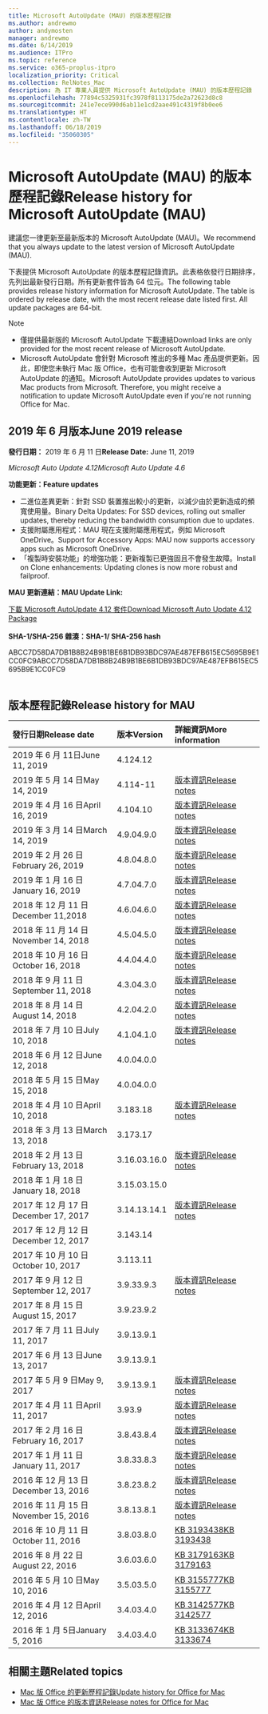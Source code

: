 ```yaml
---
title: Microsoft AutoUpdate (MAU) 的版本歷程記錄
ms.author: andrewmo
author: andymosten
manager: andrewmo
ms.date: 6/14/2019
ms.audience: ITPro
ms.topic: reference
ms.service: o365-proplus-itpro
localization_priority: Critical
ms.collection: RelNotes_Mac
description: 為 IT 專業人員提供 Microsoft AutoUpdate (MAU) 的版本歷程記錄
ms.openlocfilehash: 77894c5325931fc3978f8113175de2a72623d8c8
ms.sourcegitcommit: 241e7ece990d6ab11e1cd2aae491c4319f8b0ee6
ms.translationtype: HT
ms.contentlocale: zh-TW
ms.lasthandoff: 06/18/2019
ms.locfileid: "35060305"
---
```

# <a name="release-history-for-microsoft-autoupdate-mau"></a><span data-ttu-id="2eaef-103">Microsoft AutoUpdate (MAU) 的版本歷程記錄</span><span class="sxs-lookup"><span data-stu-id="2eaef-103">Release history for Microsoft AutoUpdate (MAU)</span></span>
 
<span data-ttu-id="2eaef-104">建議您一律更新至最新版本的 Microsoft AutoUpdate (MAU)。</span><span class="sxs-lookup"><span data-stu-id="2eaef-104">We recommend that you always update to the latest version of Microsoft AutoUpdate (MAU).</span></span>

<span data-ttu-id="2eaef-p101">下表提供 Microsoft AutoUpdate 的版本歷程記錄資訊。此表格依發行日期排序，先列出最新發行日期。所有更新套件皆為 64 位元。</span><span class="sxs-lookup"><span data-stu-id="2eaef-p101">The following table provides release history information for Microsoft AutoUpdate. The table is ordered by release date, with the most recent release date listed first. All update packages are 64-bit.</span></span>


> [!NOTE]
> 
> - <span data-ttu-id="2eaef-108">僅提供最新版的 Microsoft AutoUpdate 下載連結</span><span class="sxs-lookup"><span data-stu-id="2eaef-108">Download links are only provided for the most recent release of Microsoft AutoUpdate.</span></span>
> - <span data-ttu-id="2eaef-p102">Microsoft AutoUpdate 會針對 Microsoft 推出的多種 Mac 產品提供更新。因此，即使您未執行 Mac 版 Office，也有可能會收到更新 Microsoft AutoUpdate 的通知。</span><span class="sxs-lookup"><span data-stu-id="2eaef-p102">Microsoft AutoUpdate provides updates to various Mac products from Microsoft. Therefore, you might receive a notification to update Microsoft AutoUpdate even if you're not running Office for Mac.</span></span>
  
## <a name="june-2019-release"></a><span data-ttu-id="2eaef-111">2019 年 6 月版本</span><span class="sxs-lookup"><span data-stu-id="2eaef-111">June 2019 release</span></span>

<span data-ttu-id="2eaef-112">**發行日期：** 2019 年 6 月 11 日</span><span class="sxs-lookup"><span data-stu-id="2eaef-112">**Release Date:** June 11, 2019</span></span>

<span data-ttu-id="2eaef-113">*Microsoft Auto Update 4.12*</span><span class="sxs-lookup"><span data-stu-id="2eaef-113">*Microsoft Auto Update 4.6*</span></span>

 <span data-ttu-id="2eaef-114">**功能更新：**</span><span class="sxs-lookup"><span data-stu-id="2eaef-114">**Feature updates**</span></span>

- <span data-ttu-id="2eaef-115">二進位差異更新：針對 SSD 裝置推出較小的更新，以減少由於更新造成的頻寬使用量。</span><span class="sxs-lookup"><span data-stu-id="2eaef-115">Binary Delta Updates: For SSD devices, rolling out smaller updates, thereby reducing the bandwidth consumption due to updates.</span></span>
- <span data-ttu-id="2eaef-116">支援附屬應用程式：MAU 現在支援附屬應用程式，例如 Microsoft OneDrive。</span><span class="sxs-lookup"><span data-stu-id="2eaef-116">Support for Accessory Apps: MAU now supports accessory apps such as Microsoft OneDrive.</span></span>
- <span data-ttu-id="2eaef-117">「複製時安裝功能」的增強功能：更新複製已更強固且不會發生故障。</span><span class="sxs-lookup"><span data-stu-id="2eaef-117">Install on Clone enhancements: Updating clones is now more robust and failproof.</span></span>

<span data-ttu-id="2eaef-118">**MAU 更新連結：**</span><span class="sxs-lookup"><span data-stu-id="2eaef-118">**MAU Update Link:**</span></span>

[<span data-ttu-id="2eaef-119">下載 Microsoft AutoUpdate 4.12 套件</span><span class="sxs-lookup"><span data-stu-id="2eaef-119">Download Microsoft Auto Update 4.12 Package</span></span>](https://officecdn.microsoft.com/pr/C1297A47-86C4-4C1F-97FA-950631F94777/MacAutoupdate/Microsoft_AutoUpdate_4.12.19060901_Updater.pkg)<br/>
<br/>
<span data-ttu-id="2eaef-120">**SHA-1/SHA-256 雜湊：**</span><span class="sxs-lookup"><span data-stu-id="2eaef-120">**SHA-1/ SHA-256 hash**</span></span>

<span data-ttu-id="2eaef-121">ABCC7D58DA7DB1B8B24B9B1BE6B1DB93BDC97AE487EFB615EC5695B9E1CC0FC9</span><span class="sxs-lookup"><span data-stu-id="2eaef-121">ABCC7D58DA7DB1B8B24B9B1BE6B1DB93BDC97AE487EFB615EC5695B9E1CC0FC9</span></span>
<br/><br/>

## <a name="release-history"></a><span data-ttu-id="2eaef-122">版本歷程記錄</span><span class="sxs-lookup"><span data-stu-id="2eaef-122">Release history for MAU</span></span>

|<span data-ttu-id="2eaef-123">**發行日期**</span><span class="sxs-lookup"><span data-stu-id="2eaef-123">**Release date**</span></span>|<span data-ttu-id="2eaef-124">**版本**</span><span class="sxs-lookup"><span data-stu-id="2eaef-124">**Version**</span></span>|<span data-ttu-id="2eaef-125">**詳細資訊**</span><span class="sxs-lookup"><span data-stu-id="2eaef-125">**More information**</span></span>||
|:-----|:-----|:-----|:-----|
|<span data-ttu-id="2eaef-126">2019 年 6 月 11日</span><span class="sxs-lookup"><span data-stu-id="2eaef-126">June 11, 2019</span></span> <br/>|<span data-ttu-id="2eaef-127">4.12</span><span class="sxs-lookup"><span data-stu-id="2eaef-127">4.12</span></span> <br/> |  <br/> ||
|<span data-ttu-id="2eaef-128">2019 年 5 月 14 日</span><span class="sxs-lookup"><span data-stu-id="2eaef-128">May 14, 2019</span></span> <br/>|<span data-ttu-id="2eaef-129">4.11</span><span class="sxs-lookup"><span data-stu-id="2eaef-129">4-11</span></span> <br/> | [<span data-ttu-id="2eaef-130">版本資訊</span><span class="sxs-lookup"><span data-stu-id="2eaef-130">Release notes</span></span>](release-notes-office-for-mac.md#May-2019-release) <br/> | <br/> |
|<span data-ttu-id="2eaef-131">2019 年 4 月 16 日</span><span class="sxs-lookup"><span data-stu-id="2eaef-131">April 16, 2019</span></span> <br/>|<span data-ttu-id="2eaef-132">4.10</span><span class="sxs-lookup"><span data-stu-id="2eaef-132">4.10</span></span> <br/> | [<span data-ttu-id="2eaef-133">版本資訊</span><span class="sxs-lookup"><span data-stu-id="2eaef-133">Release notes</span></span>](release-notes-office-for-mac.md#April-2019-release) <br/> |<br/> |
|<span data-ttu-id="2eaef-134">2019 年 3 月 14 日</span><span class="sxs-lookup"><span data-stu-id="2eaef-134">March 14, 2019</span></span> <br/>|<span data-ttu-id="2eaef-135">4.9.0</span><span class="sxs-lookup"><span data-stu-id="2eaef-135">4.9.0</span></span> <br/> | [<span data-ttu-id="2eaef-136">版本資訊</span><span class="sxs-lookup"><span data-stu-id="2eaef-136">Release notes</span></span>](release-notes-office-for-mac.md#march-2019-release) <br/> | <br/> |
|<span data-ttu-id="2eaef-137">2019 年 2 月 26 日</span><span class="sxs-lookup"><span data-stu-id="2eaef-137">February 26, 2019</span></span> <br/>|<span data-ttu-id="2eaef-138">4.8.0</span><span class="sxs-lookup"><span data-stu-id="2eaef-138">4.8.0</span></span> <br/> | [<span data-ttu-id="2eaef-139">版本資訊</span><span class="sxs-lookup"><span data-stu-id="2eaef-139">Release notes</span></span>](release-notes-office-for-mac.md#january-2019-release) <br/> |<br/> |
|<span data-ttu-id="2eaef-140">2019 年 1 月 16 日</span><span class="sxs-lookup"><span data-stu-id="2eaef-140">January 16, 2019</span></span> <br/>|<span data-ttu-id="2eaef-141">4.7.0</span><span class="sxs-lookup"><span data-stu-id="2eaef-141">4.7.0</span></span> <br/> | [<span data-ttu-id="2eaef-142">版本資訊</span><span class="sxs-lookup"><span data-stu-id="2eaef-142">Release notes</span></span>](release-notes-office-for-mac.md#january-2019-release) <br/> | |
|<span data-ttu-id="2eaef-143">2018 年 12 月 11 日</span><span class="sxs-lookup"><span data-stu-id="2eaef-143">December 11,2018</span></span> <br/>|<span data-ttu-id="2eaef-144">4.6.0</span><span class="sxs-lookup"><span data-stu-id="2eaef-144">4.6.0</span></span> <br/> | [<span data-ttu-id="2eaef-145">版本資訊</span><span class="sxs-lookup"><span data-stu-id="2eaef-145">Release notes</span></span>](release-notes-office-for-mac.md#december-2018-release) <br/> ||
|<span data-ttu-id="2eaef-146">2018 年 11 月 14 日</span><span class="sxs-lookup"><span data-stu-id="2eaef-146">November 14, 2018</span></span> <br/> |<span data-ttu-id="2eaef-147">4.5.0</span><span class="sxs-lookup"><span data-stu-id="2eaef-147">4.5.0</span></span> <br/> |[<span data-ttu-id="2eaef-148">版本資訊</span><span class="sxs-lookup"><span data-stu-id="2eaef-148">Release notes</span></span>](release-notes-office-for-mac.md#november-2018-release) <br/> | |
|<span data-ttu-id="2eaef-149">2018 年 10 月 16 日</span><span class="sxs-lookup"><span data-stu-id="2eaef-149">October 16, 2018</span></span> <br/> |<span data-ttu-id="2eaef-150">4.4.0</span><span class="sxs-lookup"><span data-stu-id="2eaef-150">4.4.0</span></span> <br/> |[<span data-ttu-id="2eaef-151">版本資訊</span><span class="sxs-lookup"><span data-stu-id="2eaef-151">Release notes</span></span>](release-notes-office-for-mac.md#october-2018-release) <br/> | |
|<span data-ttu-id="2eaef-152">2018 年 9 月 11 日</span><span class="sxs-lookup"><span data-stu-id="2eaef-152">September 11, 2018</span></span>  <br/> |<span data-ttu-id="2eaef-153">4.3.0</span><span class="sxs-lookup"><span data-stu-id="2eaef-153">4.3.0</span></span>  <br/> |[<span data-ttu-id="2eaef-154">版本資訊</span><span class="sxs-lookup"><span data-stu-id="2eaef-154">Release notes</span></span>](release-notes-office-for-mac.md#september-2018-release) <br/> | |
|<span data-ttu-id="2eaef-155">2018 年 8 月 14 日</span><span class="sxs-lookup"><span data-stu-id="2eaef-155">August 14, 2018</span></span>  <br/> |<span data-ttu-id="2eaef-156">4.2.0</span><span class="sxs-lookup"><span data-stu-id="2eaef-156">4.2.0</span></span>  <br/> |[<span data-ttu-id="2eaef-157">版本資訊</span><span class="sxs-lookup"><span data-stu-id="2eaef-157">Release notes</span></span>](release-notes-office-for-mac.md#august-2018-release) <br/> | |
|<span data-ttu-id="2eaef-158">2018 年 7 月 10 日</span><span class="sxs-lookup"><span data-stu-id="2eaef-158">July 10, 2018</span></span>  <br/> |<span data-ttu-id="2eaef-159">4.1.0</span><span class="sxs-lookup"><span data-stu-id="2eaef-159">4.1.0</span></span>  <br/> |[<span data-ttu-id="2eaef-160">版本資訊</span><span class="sxs-lookup"><span data-stu-id="2eaef-160">Release notes</span></span>](release-notes-office-for-mac.md#july-2018-release) <br/> | |
|<span data-ttu-id="2eaef-161">2018 年 6 月 12 日</span><span class="sxs-lookup"><span data-stu-id="2eaef-161">June 12, 2018</span></span>  <br/> |<span data-ttu-id="2eaef-162">4.0.0</span><span class="sxs-lookup"><span data-stu-id="2eaef-162">4.0.0</span></span>  <br/> |||
|<span data-ttu-id="2eaef-163">2018 年 5 月 15 日</span><span class="sxs-lookup"><span data-stu-id="2eaef-163">May 15, 2018</span></span>  <br/> |<span data-ttu-id="2eaef-164">4.0.0</span><span class="sxs-lookup"><span data-stu-id="2eaef-164">4.0.0</span></span>  <br/> |||
|<span data-ttu-id="2eaef-165">2018 年 4 月 10 日</span><span class="sxs-lookup"><span data-stu-id="2eaef-165">April 10, 2018</span></span>  <br/> |<span data-ttu-id="2eaef-166">3.18</span><span class="sxs-lookup"><span data-stu-id="2eaef-166">3.18</span></span>  <br/> |[<span data-ttu-id="2eaef-167">版本資訊</span><span class="sxs-lookup"><span data-stu-id="2eaef-167">Release notes</span></span>](release-notes-office-for-mac.md#april-2018-release) <br/> ||
|<span data-ttu-id="2eaef-168">2018 年 3 月 13 日</span><span class="sxs-lookup"><span data-stu-id="2eaef-168">March 13, 2018</span></span>  <br/> |<span data-ttu-id="2eaef-169">3.17</span><span class="sxs-lookup"><span data-stu-id="2eaef-169">3.17</span></span>  <br/> |||
|<span data-ttu-id="2eaef-170">2018 年 2 月 13 日</span><span class="sxs-lookup"><span data-stu-id="2eaef-170">February 13, 2018</span></span>  <br/> |<span data-ttu-id="2eaef-171">3.16.0</span><span class="sxs-lookup"><span data-stu-id="2eaef-171">3.16.0</span></span>  <br/> |[<span data-ttu-id="2eaef-172">版本資訊</span><span class="sxs-lookup"><span data-stu-id="2eaef-172">Release notes</span></span>](release-notes-office-for-mac.md#february-2018-release) <br/> | <br/> |
|<span data-ttu-id="2eaef-173">2018 年 1 月 18 日</span><span class="sxs-lookup"><span data-stu-id="2eaef-173">January 18, 2018</span></span>  <br/> |<span data-ttu-id="2eaef-174">3.15.0</span><span class="sxs-lookup"><span data-stu-id="2eaef-174">3.15.0</span></span>  <br/> |<br/> |
|<span data-ttu-id="2eaef-175">2017 年 12 月 17 日</span><span class="sxs-lookup"><span data-stu-id="2eaef-175">December 17, 2017</span></span>  <br/> |<span data-ttu-id="2eaef-176">3.14.1</span><span class="sxs-lookup"><span data-stu-id="2eaef-176">3.14.1</span></span>  <br/> |[<span data-ttu-id="2eaef-177">版本資訊</span><span class="sxs-lookup"><span data-stu-id="2eaef-177">Release notes</span></span>](release-notes-office-for-mac.md#december-2017-release) <br/> | <br/> |
|<span data-ttu-id="2eaef-178">2017 年 12 月 12 日</span><span class="sxs-lookup"><span data-stu-id="2eaef-178">December 12, 2017</span></span>  <br/> |<span data-ttu-id="2eaef-179">3.14</span><span class="sxs-lookup"><span data-stu-id="2eaef-179">3.14</span></span>  <br/> ||  <br/> |
|<span data-ttu-id="2eaef-180">2017 年 10 月 10 日</span><span class="sxs-lookup"><span data-stu-id="2eaef-180">October 10, 2017</span></span>  <br/> |<span data-ttu-id="2eaef-181">3.11</span><span class="sxs-lookup"><span data-stu-id="2eaef-181">3.11</span></span>  <br/> ||<br/> |
|<span data-ttu-id="2eaef-182">2017 年 9 月 12 日</span><span class="sxs-lookup"><span data-stu-id="2eaef-182">September 12, 2017</span></span>  <br/> |<span data-ttu-id="2eaef-183">3.9.3</span><span class="sxs-lookup"><span data-stu-id="2eaef-183">3.9.3</span></span>  <br/> |[<span data-ttu-id="2eaef-184">版本資訊</span><span class="sxs-lookup"><span data-stu-id="2eaef-184">Release notes</span></span>](release-notes-office-for-mac.md#september-2017-release) <br/> |<br/> |
|<span data-ttu-id="2eaef-185">2017 年 8 月 15 日</span><span class="sxs-lookup"><span data-stu-id="2eaef-185">August 15, 2017</span></span>  <br/> |<span data-ttu-id="2eaef-186">3.9.2</span><span class="sxs-lookup"><span data-stu-id="2eaef-186">3.9.2</span></span>  <br/> || <br/> |
|<span data-ttu-id="2eaef-187">2017 年 7 月 11 日</span><span class="sxs-lookup"><span data-stu-id="2eaef-187">July 11, 2017</span></span>  <br/> |<span data-ttu-id="2eaef-188">3.9.1</span><span class="sxs-lookup"><span data-stu-id="2eaef-188">3.9.1</span></span>  <br/> || <br/> |
|<span data-ttu-id="2eaef-189">2017 年 6 月 13 日</span><span class="sxs-lookup"><span data-stu-id="2eaef-189">June 13, 2017</span></span>  <br/> |<span data-ttu-id="2eaef-190">3.9.1</span><span class="sxs-lookup"><span data-stu-id="2eaef-190">3.9.1</span></span>  <br/> || <br/> |
|<span data-ttu-id="2eaef-191">2017 年 5 月 9 日</span><span class="sxs-lookup"><span data-stu-id="2eaef-191">May 9, 2017</span></span>  <br/> |<span data-ttu-id="2eaef-192">3.9.1</span><span class="sxs-lookup"><span data-stu-id="2eaef-192">3.9.1</span></span>  <br/> |[<span data-ttu-id="2eaef-193">版本資訊</span><span class="sxs-lookup"><span data-stu-id="2eaef-193">Release notes</span></span>](release-notes-office-for-mac.md#may-2017-release) <br/> | <br/> |
|<span data-ttu-id="2eaef-194">2017 年 4 月 11 日</span><span class="sxs-lookup"><span data-stu-id="2eaef-194">April 11, 2017</span></span>  <br/> |<span data-ttu-id="2eaef-195">3.9</span><span class="sxs-lookup"><span data-stu-id="2eaef-195">3.9</span></span>  <br/> |[<span data-ttu-id="2eaef-196">版本資訊</span><span class="sxs-lookup"><span data-stu-id="2eaef-196">Release notes</span></span>](release-notes-office-for-mac.md#april-2017-release) <br/> |  <br/> |
|<span data-ttu-id="2eaef-197">2017 年 2 月 16 日</span><span class="sxs-lookup"><span data-stu-id="2eaef-197">February 16, 2017</span></span>  <br/> |<span data-ttu-id="2eaef-198">3.8.4</span><span class="sxs-lookup"><span data-stu-id="2eaef-198">3.8.4</span></span>  <br/> |[<span data-ttu-id="2eaef-199">版本資訊</span><span class="sxs-lookup"><span data-stu-id="2eaef-199">Release notes</span></span>](release-notes-office-for-mac.md#february-2017-release) <br/> | <br/> |
|<span data-ttu-id="2eaef-200">2017 年 1 月 11 日</span><span class="sxs-lookup"><span data-stu-id="2eaef-200">January 11, 2017</span></span>  <br/> |<span data-ttu-id="2eaef-201">3.8.3</span><span class="sxs-lookup"><span data-stu-id="2eaef-201">3.8.3</span></span>  <br/> |[<span data-ttu-id="2eaef-202">版本資訊</span><span class="sxs-lookup"><span data-stu-id="2eaef-202">Release notes</span></span>](release-notes-office-for-mac.md#january-2017-release) <br/> | <br/> |
|<span data-ttu-id="2eaef-203">2016 年 12 月 13 日</span><span class="sxs-lookup"><span data-stu-id="2eaef-203">December 13, 2016</span></span>  <br/> |<span data-ttu-id="2eaef-204">3.8.2</span><span class="sxs-lookup"><span data-stu-id="2eaef-204">3.8.2</span></span>  <br/> |[<span data-ttu-id="2eaef-205">版本資訊</span><span class="sxs-lookup"><span data-stu-id="2eaef-205">Release notes</span></span>](release-notes-office-for-mac.md#december-2016-release) <br/> | <br/> |
|<span data-ttu-id="2eaef-206">2016 年 11 月 15 日</span><span class="sxs-lookup"><span data-stu-id="2eaef-206">November 15, 2016</span></span>  <br/> |<span data-ttu-id="2eaef-207">3.8.1</span><span class="sxs-lookup"><span data-stu-id="2eaef-207">3.8.1</span></span>  <br/> |[<span data-ttu-id="2eaef-208">版本資訊</span><span class="sxs-lookup"><span data-stu-id="2eaef-208">Release notes</span></span>](release-notes-office-for-mac.md#november-2016-release) <br/> | <br/> |
|<span data-ttu-id="2eaef-209">2016 年 10 月 11 日</span><span class="sxs-lookup"><span data-stu-id="2eaef-209">October 11, 2016</span></span>  <br/> |<span data-ttu-id="2eaef-210">3.8.0</span><span class="sxs-lookup"><span data-stu-id="2eaef-210">3.8.0</span></span>  <br/> |[<span data-ttu-id="2eaef-211">KB 3193438</span><span class="sxs-lookup"><span data-stu-id="2eaef-211">KB 3193438</span></span>](https://support.microsoft.com/kb/3193438) <br/> | <br/> |
|<span data-ttu-id="2eaef-212">2016 年 8 月 22 日</span><span class="sxs-lookup"><span data-stu-id="2eaef-212">August 22, 2016</span></span>  <br/> |<span data-ttu-id="2eaef-213">3.6.0</span><span class="sxs-lookup"><span data-stu-id="2eaef-213">3.6.0</span></span>  <br/> |[<span data-ttu-id="2eaef-214">KB 3179163</span><span class="sxs-lookup"><span data-stu-id="2eaef-214">KB 3179163</span></span>](https://support.microsoft.com/kb/3179163) <br/> | <br/> |
|<span data-ttu-id="2eaef-215">2016 年 5 月 10 日</span><span class="sxs-lookup"><span data-stu-id="2eaef-215">May 10, 2016</span></span>  <br/> |<span data-ttu-id="2eaef-216">3.5.0</span><span class="sxs-lookup"><span data-stu-id="2eaef-216">3.5.0</span></span>  <br/> |[<span data-ttu-id="2eaef-217">KB 3155777</span><span class="sxs-lookup"><span data-stu-id="2eaef-217">KB 3155777</span></span>](https://support.microsoft.com/kb/3155777) <br/> | <br/> |
|<span data-ttu-id="2eaef-218">2016 年 4 月 12 日</span><span class="sxs-lookup"><span data-stu-id="2eaef-218">April 12, 2016</span></span>  <br/> |<span data-ttu-id="2eaef-219">3.4.0</span><span class="sxs-lookup"><span data-stu-id="2eaef-219">3.4.0</span></span>  <br/> |[<span data-ttu-id="2eaef-220">KB 3142577</span><span class="sxs-lookup"><span data-stu-id="2eaef-220">KB 3142577</span></span>](https://support.microsoft.com/kb/3142577) <br/> | <br/> |
|<span data-ttu-id="2eaef-221">2016 年 1 月 5日</span><span class="sxs-lookup"><span data-stu-id="2eaef-221">January 5, 2016</span></span>  <br/> |<span data-ttu-id="2eaef-222">3.4.0</span><span class="sxs-lookup"><span data-stu-id="2eaef-222">3.4.0</span></span>  <br/> |[<span data-ttu-id="2eaef-223">KB 3133674</span><span class="sxs-lookup"><span data-stu-id="2eaef-223">KB 3133674</span></span>](https://support.microsoft.com/kb/3133674) <br/> | <br/> |


## <a name="related-topics"></a><span data-ttu-id="2eaef-224">相關主題</span><span class="sxs-lookup"><span data-stu-id="2eaef-224">Related topics</span></span>

- [<span data-ttu-id="2eaef-225">Mac 版 Office 的更新歷程記錄</span><span class="sxs-lookup"><span data-stu-id="2eaef-225">Update history for Office for Mac</span></span>](update-history-office-for-mac.md)
- [<span data-ttu-id="2eaef-226">Mac 版 Office 的版本資訊</span><span class="sxs-lookup"><span data-stu-id="2eaef-226">Release notes for Office for Mac</span></span>](release-notes-office-for-mac.md) 